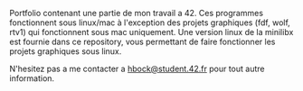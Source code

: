 Portfolio contenant une partie de mon travail a 42. Ces programmes fonctionnent sous linux/mac à l'exception des projets graphiques (fdf, wolf, rtv1) qui fonctionnent sous mac uniquement. Une version linux de la minilibx est fournie dans ce repository, vous permettant de faire fonctionner les projets graphiques sous linux.

N'hesitez pas a me contacter a hbock@student.42.fr pour tout autre information.